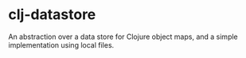 # clj-datastore
An abstraction over a data store for Clojure object maps, and a simple implementation using local files.
